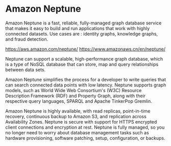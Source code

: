 # Amazon Neptune

Amazon Neptune is a fast, reliable, fully-managed graph database service that makes it easy to build and run applications that work with highly connected datasets. Use cases are : identity graphs, knowledge graphs, and fraud detection.

https://aws.amazon.com/neptune/ https://www.amazonaws.cn/en/neptune/

Neptune can support a scalable, high-performance graph database, which is a type of NoSQL database that can store, map and query relationships between data sets.

Amazon Neptune simplifies the process for a developer to write queries that can search connected data points with low latency. Neptune supports graph models, such as World Wide Web Consortium's (W3C) Resource Description Framework (RDF) and Property Graph, along with their respective query languages, SPARQL and Apache TinkerPop Gremlin.

Amazon Neptune is highly available, with read replicas, point-in-time recovery, continuous backup to Amazon S3, and replication across Availability Zones. Neptune is secure with support for HTTPS encrypted client connections and encryption at rest. Neptune is fully managed, so you no longer need to worry about database management tasks such as hardware provisioning, software patching, setup, configuration, or backups.
